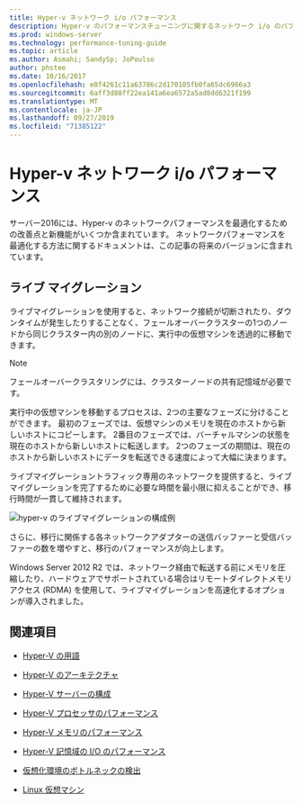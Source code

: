 ```yaml
---
title: Hyper-v ネットワーク i/o パフォーマンス
description: Hyper-v のパフォーマンスチューニングに関するネットワーク i/o のパフォーマンスに関する考慮事項
ms.prod: windows-server
ms.technology: performance-tuning-guide
ms.topic: article
ms.author: Asmahi; SandySp; JoPoulso
author: phstee
ms.date: 10/16/2017
ms.openlocfilehash: e8f4261c11a63786c2d170105fb0fa65dc6966a3
ms.sourcegitcommit: 6aff3d88ff22ea141a6ea6572a5ad8dd6321f199
ms.translationtype: MT
ms.contentlocale: ja-JP
ms.lasthandoff: 09/27/2019
ms.locfileid: "71385122"
---
```

# <a name="hyper-v-network-io-performance"></a>Hyper-v ネットワーク i/o パフォーマンス

サーバー2016には、Hyper-v のネットワークパフォーマンスを最適化するための改善点と新機能がいくつか含まれています。  ネットワークパフォーマンスを最適化する方法に関するドキュメントは、この記事の将来のバージョンに含まれています。

## <a name="live-migration"></a>ライブ マイグレーション

ライブマイグレーションを使用すると、ネットワーク接続が切断されたり、ダウンタイムが発生したりすることなく、フェールオーバークラスターの1つのノードから同じクラスター内の別のノードに、実行中の仮想マシンを透過的に移動できます。

> [!NOTE]
> フェールオーバークラスタリングには、クラスターノードの共有記憶域が必要です。

実行中の仮想マシンを移動するプロセスは、2つの主要なフェーズに分けることができます。 最初のフェーズでは、仮想マシンのメモリを現在のホストから新しいホストにコピーします。 2番目のフェーズでは、バーチャルマシンの状態を現在のホストから新しいホストに転送します。 2つのフェーズの期間は、現在のホストから新しいホストにデータを転送できる速度によって大幅に決まります。

ライブマイグレーショントラフィック専用のネットワークを提供すると、ライブマイグレーションを完了するために必要な時間を最小限に抑えることができ、移行時間が一貫して維持されます。

![hyper-v のライブマイグレーションの構成例](../../media/perftune-guide-live-migration.png)

さらに、移行に関係する各ネットワークアダプターの送信バッファーと受信バッファーの数を増やすと、移行のパフォーマンスが向上します。

Windows Server 2012 R2 では、ネットワーク経由で転送する前にメモリを圧縮したり、ハードウェアでサポートされている場合はリモートダイレクトメモリアクセス (RDMA) を使用して、ライブマイグレーションを高速化するオプションが導入されました。

## <a name="see-also"></a>関連項目

-   [Hyper-V の用語](terminology.md)

-   [Hyper-V のアーキテクチャ](architecture.md)

-   [Hyper-V サーバーの構成](configuration.md)

-   [Hyper-V プロセッサのパフォーマンス](processor-performance.md)

-   [Hyper-V メモリのパフォーマンス](memory-performance.md)

-   [Hyper-V 記憶域の I/O のパフォーマンス](storage-io-performance.md)

-   [仮想化環境のボトルネックの検出](detecting-virtualized-environment-bottlenecks.md)

-   [Linux 仮想マシン](linux-virtual-machine-considerations.md)
